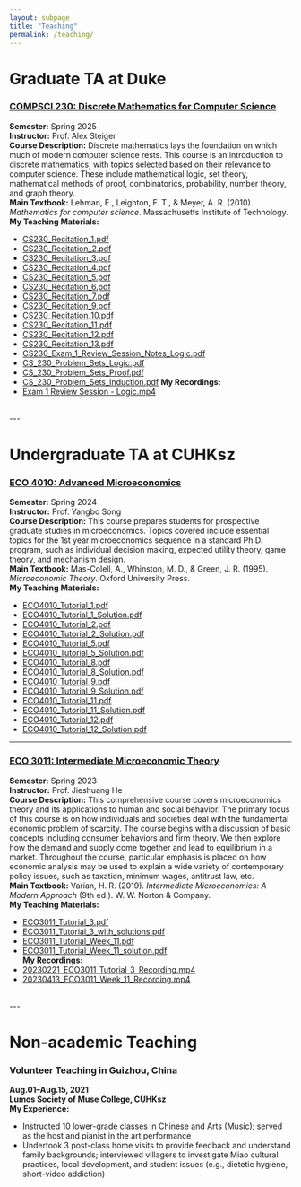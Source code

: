 ```yaml
---
layout: subpage
title: "Teaching"
permalink: /teaching/
---
```


# Graduate TA at Duke

### [COMPSCI 230: Discrete Mathematics for Computer Science](https://cs.duke.edu/courses/discrete-math-computer-science-1)
**Semester:** Spring 2025  
**Instructor:** Prof. Alex Steiger  
**Course Description:** Discrete mathematics lays the foundation on which much of modern computer science rests. This course is an introduction to discrete mathematics, with topics selected based on their relevance to computer science. These include mathematical logic, set theory, mathematical methods of proof, combinatorics, probability, number theory, and graph theory.  
**Main Textbook:** Lehman, E., Leighton, F. T., & Meyer, A. R. (2010). *Mathematics for computer science*. Massachusetts Institute of Technology.  
**My Teaching Materials:**  
- [CS230_Recitation_1.pdf](/files/teaching/cs230/CS230_Recitation_1.pdf)
- [CS230_Recitation_2.pdf](/files/teaching/cs230/CS230_Recitation_2.pdf)  
- [CS230_Recitation_3.pdf](/files/teaching/cs230/CS230_Recitation_3.pdf)  
- [CS230_Recitation_4.pdf](/files/teaching/cs230/CS230_Recitation_4.pdf)
- [CS230_Recitation_5.pdf](/files/teaching/cs230/CS230_Recitation_5.pdf)
- [CS230_Recitation_6.pdf](/files/teaching/cs230/CS230_Recitation_6.pdf)
- [CS230_Recitation_7.pdf](/files/teaching/cs230/CS230_Recitation_7.pdf)
- [CS230_Recitation_9.pdf](/files/teaching/cs230/CS230_Recitation_9.pdf)
- [CS230_Recitation_10.pdf](/files/teaching/cs230/CS230_Recitation_10.pdf)
- [CS230_Recitation_11.pdf](/files/teaching/cs230/CS230_Recitation_11.pdf)
- [CS230_Recitation_12.pdf](/files/teaching/cs230/CS230_Recitation_12.pdf)
- [CS230_Recitation_13.pdf](/files/teaching/cs230/CS230_Recitation_13.pdf)  
- [CS230_Exam_1_Review_Session_Notes_Logic.pdf](/files/teaching/cs230/CS230_Exam_1_Review_Session_Notes_Logic.pdf)  
- [CS_230_Problem_Sets_Logic.pdf](/files/teaching/cs230/CS_230_Problem_Sets_Logic.pdf)  
- [CS_230_Problem_Sets_Proof.pdf](/files/teaching/cs230/CS_230_Problem_Sets_Proof.pdf)  
- [CS_230_Problem_Sets_Induction.pdf](/files/teaching/cs230/CS_230_Problem_Sets_Induction.pdf)
**My Recordings:**  
- [Exam 1 Review Session - Logic.mp4](https://drive.google.com/open?id=1TVX0XUG9HtLOCrelXNcw_z2kdcH_SUzo&usp=drive_copy)  

<br>
---

# Undergraduate TA at CUHKsz

### [ECO 4010: Advanced Microeconomics](https://www.cuhk.edu.cn/en/course/8049)
**Semester:** Spring 2024  
**Instructor:** Prof. Yangbo Song  
**Course Description:** This course prepares students for prospective graduate studies in microeconomics. Topics covered include essential topics for the 1st year microeconomics sequence in a standard Ph.D. program, such as individual decision making, expected utility theory, game theory, and mechanism design.  
**Main Textbook:** Mas-Colell, A., Whinston, M. D., & Green, J. R. (1995). *Microeconomic Theory*. Oxford University Press.  
**My Teaching Materials:**  
- [ECO4010_Tutorial_1.pdf](/files/teaching/eco4010/ECO4010_Tutorial_1.pdf)  
- [ECO4010_Tutorial_1_Solution.pdf](/files/teaching/eco4010/ECO4010_Tutorial_1_Solution.pdf)  
- [ECO4010_Tutorial_2.pdf](/files/teaching/eco4010/ECO4010_Tutorial_2.pdf)  
- [ECO4010_Tutorial_2_Solution.pdf](/files/teaching/eco4010/ECO4010_Tutorial_2_Solution.pdf)  
- [ECO4010_Tutorial_5.pdf](/files/teaching/eco4010/ECO4010_Tutorial_5.pdf)  
- [ECO4010_Tutorial_5_Solution.pdf](/files/teaching/eco4010/ECO4010_Tutorial_5_Solution.pdf)  
- [ECO4010_Tutorial_8.pdf](/files/teaching/eco4010/ECO4010_Tutorial_8.pdf)  
- [ECO4010_Tutorial_8_Solution.pdf](/files/teaching/eco4010/ECO4010_Tutorial_8_Solution.pdf)  
- [ECO4010_Tutorial_9.pdf](/files/teaching/eco4010/ECO4010_Tutorial_9.pdf)  
- [ECO4010_Tutorial_9_Solution.pdf](/files/teaching/eco4010/ECO4010_Tutorial_9_Solution.pdf)  
- [ECO4010_Tutorial_11.pdf](/files/teaching/eco4010/ECO4010_Tutorial_11.pdf)  
- [ECO4010_Tutorial_11_Solution.pdf](/files/teaching/eco4010/ECO4010_Tutorial_11_Solution.pdf)  
- [ECO4010_Tutorial_12.pdf](/files/teaching/eco4010/ECO4010_Tutorial_12.pdf)  
- [ECO4010_Tutorial_12_Solution.pdf](/files/teaching/eco4010/ECO4010_Tutorial_12_Solution.pdf)  

---

### [ECO 3011: Intermediate Microeconomic Theory](https://www.cuhk.edu.cn/en/course/8049)
**Semester:** Spring 2023  
**Instructor:** Prof. Jieshuang He  
**Course Description:** This comprehensive course covers microeconomics theory and its applications to human and social behavior. The primary focus of this course is on how individuals and societies deal with the fundamental economic problem of scarcity. The course begins with a discussion of basic concepts including consumer behaviors and firm theory. We then explore how the demand and supply come together and lead to equilibrium in a market. Throughout the course, particular emphasis is placed on how economic analysis may be used to explain a wide variety of contemporary policy issues, such as taxation, minimum wages, antitrust law, etc.  
**Main Textbook:** Varian, H. R. (2019). *Intermediate Microeconomics: A Modern Approach* (9th ed.). W. W. Norton & Company.  
**My Teaching Materials:**  
- [ECO3011_Tutorial_3.pdf](/files/teaching/eco3011/ECO3011_Tutorial_3.pdf)  
- [ECO3011_Tutorial_3_with_solutions.pdf](/files/teaching/eco3011/ECO3011_Tutorial_3_with_solutions.pdf)  
- [ECO3011_Tutorial_Week_11.pdf](/files/teaching/eco3011/ECO3011_Tutorial_Week_11.pdf)  
- [ECO3011_Tutorial_Week_11_solution.pdf](/files/teaching/eco3011/ECO3011_Tutorial_Week_11_solution.pdf)  
**My Recordings:**  
- [20230221_ECO3011_Tutorial_3_Recording.mp4](https://drive.google.com/open?id=1bP6eFCCxmWsu9j02X_Ubpa5XNFAj6Fvj&usp=drive_copy)  
- [20230413_ECO3011_Week_11_Recording.mp4](https://drive.google.com/open?id=1UxdqXKgW7oT_H8e-thNG6tjDBCfKgB9U&usp=drive_copy)  

<br>
---

# Non-academic Teaching

### Volunteer Teaching in Guizhou, China
**Aug.01–Aug.15, 2021**  
**Lumos Society of Muse College, CUHKsz**  
**My Experience:**  
- Instructed 10 lower-grade classes in Chinese and Arts (Music); served as the host and pianist in the art performance  
- Undertook 3 post-class home visits to provide feedback and understand family backgrounds; interviewed villagers to investigate Miao cultural practices, local development, and student issues (e.g., dietetic hygiene, short-video addiction)  
